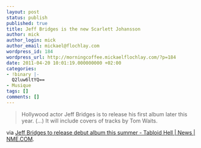 ```yaml
---
layout: post
status: publish
published: true
title: Jeff Bridges is the new Scarlett Johansson
author: mick
author_login: mick
author_email: mickael@flochlay.com
wordpress_id: 184
wordpress_url: http://morningcoffee.mickaelflochlay.com/?p=184
date: 2011-04-20 10:01:19.000000000 +02:00
categories:
- !binary |-
  Q2luw6ltYQ==
- Musique
tags: []
comments: []
---
```

<blockquote>Hollywood actor Jeff Bridges is to release his first album later this year. (...) It will include covers of tracks by Tom Waits.</blockquote>
via <a href="http://www.nme.com/news/tabloid-hell/56222">Jeff Bridges to release debut album this summer - Tabloid Hell | News | NME.COM</a>.
